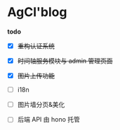 # AgCl'blog

**todo**

-   [x] ~~重构认证系统~~

-   [x] ~~时间轴服务模块与 admin 管理页面~~

-   [x] ~~图片上传功能~~

-   [ ] i18n

-   [ ] 图片墙分页&美化

-   [ ] 后端 API 由 hono 托管
